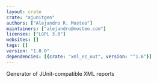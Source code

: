 ```yaml
---
layout: crate
crate: "ajunitgen"
authors: ["Alejandro R. Mosteo"]
maintainers: ["alejandro@mosteo.com"]
licenses: ["LGPL 3.0"]
websites: []
tags: []
version: "1.0.0"
dependencies: [{crate: "xml_ez_out", version: "^1.6"}]
---
```

Generator of JUnit-compatible XML reports

